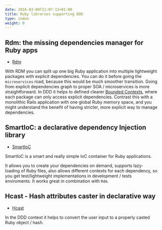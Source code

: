 ```yaml
---
date: 2016-03-08T21:07:13+01:00
title: Ruby libraries supporting DDD
type: index
weight: 0
---
```



## Rdm: the missing dependencies manager for Ruby apps

- <a href="https://ddd-ruby.github.io/rdm/" target="_blank">Rdm</a>

With RDM you can split up one big Ruby application into multiple lightweight packages with explicit dependencies. You can do it before going the `microservices` road, because this would be much smoother transition. Going from explicit dependencies graph to proper SOA / microservices is more straightforward. In DDD it helps to defined clearer [Bounded Contexts](http://martinfowler.com/bliki/BoundedContext.html), where each package can only access explicit dependencies. Contrast this with a monolithic Rails application with one global Ruby memory space, and you might understand the benefit of having stricter, more explicit way to manage dependencies.


## SmartIoC: a declarative dependency Injection library

- <a href="https://ddd-ruby.github.io/smart_ioc/" target="_blank">SmartIoC</a>

SmartIoC is a smart and really simple IoC container for Ruby applications.

It allows you to create your dependencies on demand, supports lazy-loading of Ruby files, also allows different contexts for each dependency, so you get test/lightweight implementations in development / tests enviroments. It works great in combination with `Rdm`.



## Hcast - Hash attributes caster in declarative way

- <a href="https://ddd-ruby.github.io/hcast/" target="_blank">Hcast</a>

In the DDD context it helps to convert the user input to a properly casted Ruby object / hash.
